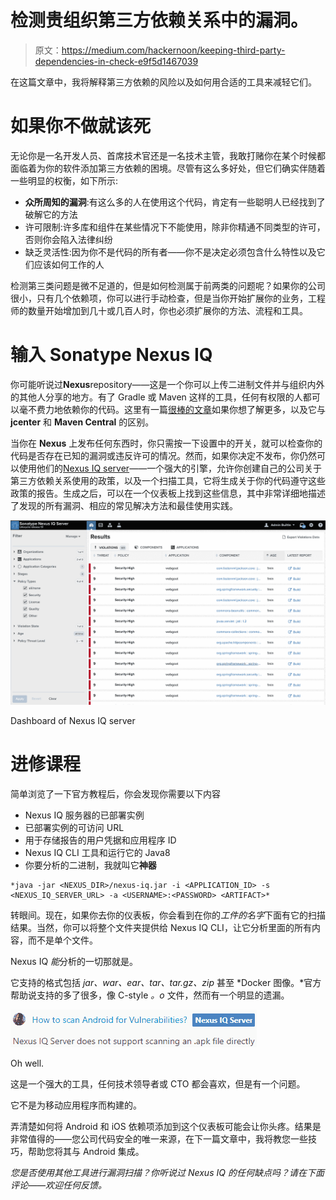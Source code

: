 # 检测贵组织第三方依赖关系中的漏洞。

> 原文：<https://medium.com/hackernoon/keeping-third-party-dependencies-in-check-e9f5d1467039>

在这篇文章中，我将解释第三方依赖的风险以及如何用合适的工具来减轻它们。

# **如果你不做就该死**

无论你是一名开发人员、首席技术官还是一名技术主管，我敢打赌你在某个时候都面临着为你的软件添加第三方依赖的困境。尽管有这么多好处，但它们确实伴随着一些明显的权衡，如下所示:

*   **众所周知的漏洞**:有这么多的人在使用这个代码，肯定有一些聪明人已经找到了破解它的方法
*   许可限制:许多库和组件在某些情况下不能使用，除非你精通不同类型的许可，否则你会陷入法律纠纷
*   缺乏灵活性:因为你不是代码的所有者——你不是决定必须包含什么特性以及它们应该如何工作的人

检测第三类问题是微不足道的，但是如何检测属于前两类的问题呢？如果你的公司很小，只有几个依赖项，你可以进行手动检查，但是当你开始扩展你的业务，工程师的数量开始增加到几十或几百人时，你也必须扩展你的方法、流程和工具。

# **输入 Sonatype Nexus IQ**

你可能听说过**Nexus**repository——这是一个你可以上传二进制文件并与组织内外的其他人分享的地方。有了 Gradle 或 Maven 这样的工具，任何有权限的人都可以毫不费力地依赖你的代码。这里有一篇[很棒的文章](http://www.vogella.com/tutorials/Nexus/article.html)如果你想了解更多，以及它与 **jcenter** 和 **Maven Central** 的区别。

当你在 **Nexus** 上发布任何东西时，你只需按一下设置中的开关，就可以检查你的代码是否存在已知的漏洞或违反许可的情况。然而，如果你决定不发布，你仍然可以使用他们的[Nexus IQ server](https://help.sonatype.com/iqserver)——一个强大的引擎，允许你创建自己的公司关于第三方依赖关系使用的政策，以及一个扫描工具，它将生成关于你的代码遵守这些政策的报告。生成之后，可以在一个仪表板上找到这些信息，其中非常详细地描述了发现的所有漏洞、相应的常见解决方法和最佳使用实践。

![](img/7e5221a839bf65575f13adcbf3578028.png)

Dashboard of Nexus IQ server

# **进修课程**

简单浏览了一下官方教程后，你会发现你需要以下内容

*   Nexus IQ 服务器的已部署实例
*   已部署实例的可访问 URL
*   用于存储报告的用户凭据和应用程序 ID
*   Nexus IQ CLI 工具和运行它的 Java8
*   你要分析的二进制，我就叫它**神器**

```
*java -jar <NEXUS_DIR>/nexus-iq.jar -i <APPLICATION_ID> -s <NEXUS_IQ_SERVER_URL> -a <USERNAME>:<PASSWORD> <ARTIFACT>*
```

转眼间。现在，如果你去你的仪表板，你会看到在你的*工件的名字*下面有它的扫描结果。当然，你可以将整个文件夹提供给 Nexus IQ CLI，让它分析里面的所有内容，而不是单个文件。

Nexus IQ *能*分析的一切那就是。

它支持的格式包括 *jar、war、ear、tar、tar.gz、zip* 甚至 *Docker 图像。*官方帮助说支持的多了很多，像 C-style *。o* 文件，然而有一个明显的遗漏。

![](img/0f6eb5a95981e704ba24617c1613d830.png)

Oh well.

这是一个强大的工具，任何技术领导者或 CTO 都会喜欢，但是有一个问题。

它不是为移动应用程序而构建的。

弄清楚如何将 Android 和 iOS 依赖项添加到这个仪表板可能会让你头疼。结果是非常值得的——您公司代码安全的唯一来源，在下一篇文章中，我将教您一些技巧，帮助您将其与 Android 集成。

*您是否使用其他工具进行漏洞扫描？你听说过 Nexus IQ 的任何缺点吗？请在下面评论——欢迎任何反馈。*